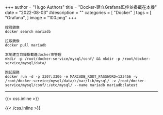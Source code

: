 +++
author = "Hugo Authors"
title = "Docker-建立Grafana監控並掛載在本機"
date = "2022-08-03"
#description = ""
categories = [
    "Docker"
]
tags = [
    "Grafana",
]
image = "100.png"
+++



    搜尋鏡像
    docker search mariadb
    
    拉取鏡像 
    docker pull mariadb
    
    本地建立目錄掛載進docker來管理
    mkdir -p /root/docker-service/mysql/conf/ && mkdir -p /root/docker-service/mysql/data/
    
    跑起服務
    docker run -d -p 3307:3306 -e MARIADB_ROOT_PASSWORD=123456 -v /root/docker-service/mysql/data/:/var/lib/mysql/ -v /root/docker-service/mysql/conf/:/etc/mysql/ --name mariadb mariadb:latest

   



***

{{< css.inline >}}
<style>
.emojify {
	font-family: Apple Color Emoji, Segoe UI Emoji, NotoColorEmoji, Segoe UI Symbol, Android Emoji, EmojiSymbols;
	font-size: 2rem;
	vertical-align: middle;
}
@media screen and (max-width:650px) {
  .nowrap {
    display: block;
    margin: 25px 0;
  }
}
</style>
{{< /css.inline >}}
